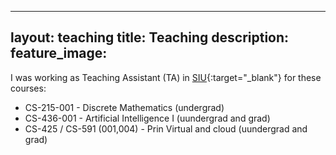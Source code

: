 ----
layout: teaching
title: Teaching
description: 
feature_image: 
---

I was working as  Teaching Assistant (TA)  in [SIU](https://www.siu.edu){:target="_blank"} for these courses: 


* CS-215-001 - Discrete Mathematics (undergrad)
* CS-436-001 - Artificial Intelligence I (uundergrad and grad)
* CS-425 / CS-591 (001,004) - Prin Virtual and cloud (uundergrad and grad)
